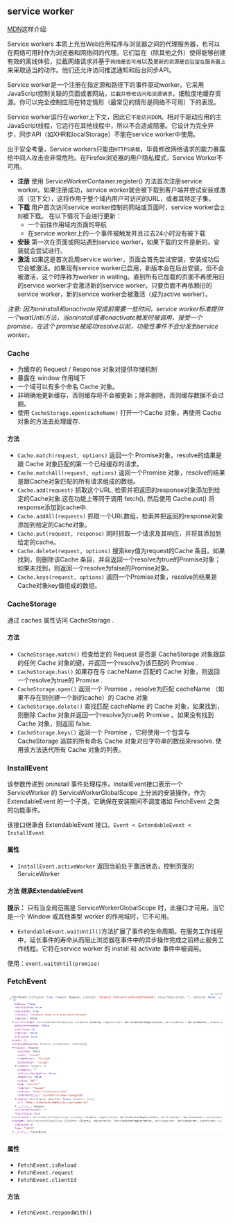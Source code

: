 ## service worker
[MDN](https://developer.mozilla.org/zh-CN/docs/Web/API/Service_Worker_API)这样介绍:

Service workers 本质上充当Web应用程序与浏览器之间的代理服务器，也可以在网络可用时作为浏览器和网络间的代理。它们旨在（除其他之外）使得能够创建有效的离线体验，拦截网络请求并基于`网络是否可用`以及`更新的资源是否驻留在服务器上`来采取适当的动作。他们还允许访问推送通知和后台同步API。

Service worker是一个注册在指定源和路径下的事件驱动worker。它采用JavaScript控制关联的页面或者网站，`拦截并修改访问和资源请求`，细粒度地缓存资源。你可以完全控制应用在特定情形（最常见的情形是网络不可用）下的表现。

Service worker运行在worker上下文，因此它`不能访问DOM`。相对于驱动应用的主JavaScript线程，它运行在其他线程中，所以不会造成阻塞。它设计为完全异步，同步API（如XHR和localStorage）不能在service worker中使用。

出于安全考量，Service workers只能由`HTTPS承载`，毕竟修改网络请求的能力暴露给中间人攻击会非常危险。在Firefox浏览器的用户隐私模式，Service Worker不可用。

+ **注册** 使用 ServiceWorkerContainer.register() 方法首次注册service worker。如果注册成功，service worker就会被下载到客户端并尝试安装或激活（见下文），这将作用于整个域内用户可访问的URL，或者其特定子集。
+ **下载** 用户首次访问service worker控制的网站或页面时，service worker会`立刻`被下载。
在以下情况下会进行更新：
   - 一个前往作用域内页面的导航
   - 在service worker上的一个事件被触发并且过去24小时没有被下载
+ **安装** 第一次在页面或网站遇到service worker，如果下载的文件是新的，安装就会尝试进行。
+ **激活** 如果这是首次启用service worker，页面会首先尝试安装，安装成功后它会被激活。如果现有service worker已启用，新版本会在后台安装，但不会被激活，这个时序称为worker in waiting。直到所有已加载的页面不再使用旧的service worker才会激活新的service worker。只要页面不再依赖旧的service worker，新的service worker会被激活（成为active worker）。


*注意: 因为oninstall和onactivate完成前需要一些时间，service worker标准提供一个waitUntil方法，当oninstall或者onactivate触发时被调用，接受一个promise。在这个 promise被成功resolve以前，功能性事件不会分发到service worker。*

### Cache

+ 为缓存的 Request / Response  对象对提供存储机制
+ 暴露在 window 作用域下
+ 一个域可以有多个命名 Cache 对象。
+ 非明确地更新缓存，否则缓存将不会被更新；除非删除，否则缓存数据不会过期。
+ 使用 `CacheStorage.open(cacheName)` 打开一个Cache 对象，再使用 Cache 对象的方法去处理缓存.

#### 方法

+ `Cache.match(request, options)`
返回一个 Promise对象，resolve的结果是跟 Cache 对象匹配的第一个已经缓存的请求。
+ `Cache.matchAll(request, options)`
返回一个Promise 对象，resolve的结果是跟Cache对象匹配的所有请求组成的数组。
+ `Cache.add(request)`
抓取这个URL, 检索并把返回的response对象添加到给定的Cache对象.这在功能上等同于调用 fetch(), 然后使用 Cache.put() 将response添加到cache中.
+ `Cache.addAll(requests)`
抓取一个URL数组，检索并把返回的response对象添加到给定的Cache对象。
+ `Cache.put(request, response)`
同时抓取一个请求及其响应，并将其添加到给定的cache。
+ `Cache.delete(request, options)`
搜索key值为request的Cache 条目。如果找到，则删除该Cache 条目，并且返回一个resolve为true的Promise对象；如果未找到，则返回一个resolve为false的Promise对象。
+ `Cache.keys(request, options)`
返回一个Promise对象，resolve的结果是Cache对象key值组成的数组。

### CacheStorage
通过 caches 属性访问 CacheStorage .
#### 方法
+  `CacheStorage.match()`
检查给定的 Request 是否是 CacheStorage 对象跟踪的任何 Cache 对象的键，并返回一个resolve为该匹配的 Promise .
+ `CacheStorage.has()`
如果存在与 cacheName 匹配的 Cache 对象，则返回一个resolve为true的 Promise .
+ `CacheStorage.open()`
返回一个 Promise ，resolve为匹配  cacheName （如果不存在则创建一个新的cache）的 Cache 对象
+ `CacheStorage.delete()`
查找匹配 cacheName 的 Cache 对象，如果找到，则删除 Cache 对象并返回一个resolve为true的 Promise 。如果没有找到 Cache 对象，则返回 false.
+ `CacheStorage.keys()`
返回一个 Promise ，它将使用一个包含与 CacheStorage 追踪的所有命名 Cache 对象对应字符串的数组来resolve. 使用该方法迭代所有 Cache 对象的列表。

### InstallEvent
该参数传递到 oninstall 事件处理程序，InstallEvent接口表示一个 ServiceWorker 的 ServiceWorkerGlobalScope 上分派的安装操作。作为 ExtendableEvent 的一个子类，它确保在安装期间不调度诸如 FetchEvent 之类的功能事件。

该接口继承自 ExtendableEvent 接口。`Event < ExtendableEvent < InstallEvent`

#### 属性
+ `InstallEvent.activeWorker` 返回当前处于激活状态，控制页面的ServiceWorker

#### 方法 继承ExtendableEvent

**提示：** 只有当全局范围是 ServiceWorkerGlobalScope 时，此接口才可用。当它是一个 Window 或其他类型 worker 的作用域时，它不可用。

+ `ExtendableEvent.waitUntil()`方法扩展了事件的生命周期。在服务工作线程中，延长事件的寿命从而阻止浏览器在事件中的异步操作完成之前终止服务工作线程。它将在service worker 的 install 和 activate 事件中被调用。

使用：`event.waitUntil(promise)`

###  FetchEvent
![event](../static/images/zatan/sw/fetchEvent.jpg)

#### 属性
+ `FetchEvent.isReload` 
+ `FetchEvent.request`
+ `FetchEvent.clientId`

#### 方法
+ `FetchEvent.respondWith()`


